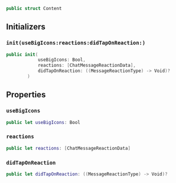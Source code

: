
``` swift
public struct Content 
```

## Initializers

### `init(useBigIcons:reactions:didTapOnReaction:)`

``` swift
public init(
            useBigIcons: Bool,
            reactions: [ChatMessageReactionData],
            didTapOnReaction: ((MessageReactionType) -> Void)?
        ) 
```

## Properties

### `useBigIcons`

``` swift
public let useBigIcons: Bool
```

### `reactions`

``` swift
public let reactions: [ChatMessageReactionData]
```

### `didTapOnReaction`

``` swift
public let didTapOnReaction: ((MessageReactionType) -> Void)?
```
